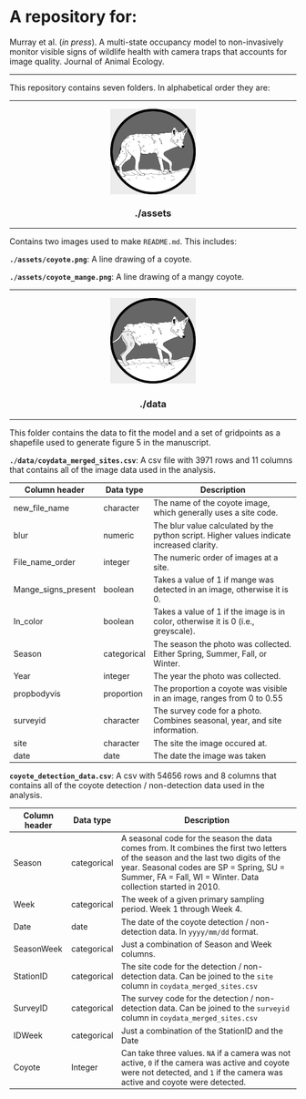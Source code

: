 A repository for:
================

Murray et al. (*in press*). A multi-state occupancy model to non-invasively monitor visible signs of wildlife health with camera traps that accounts for image quality. Journal of Animal Ecology.

---

This repository contains seven folders. In alphabetical order they are:

---

<div align="center"><img width="150" height="auto" align="center" src="./assets/coyote.png" alt="A coyote." /></div>

<div align="center"> <h3>./assets</h3> </div>

---

Contains two images used to make `README.md`. This includes:

 **`./assets/coyote.png`**: A line drawing of a coyote.
 
 **`./assets/coyote_mange.png`**: A line drawing of a mangy coyote.

---

<div align="center"><img width="150" height="auto" src="./assets/coyote_mange.png" alt="A line drawing of a coyote with mange." /></div>

<div align="center"> <h3>./data</h3> </div>

---

This folder contains the data to fit the model and a set of gridpoints as a shapefile used to generate figure 5 in the manuscript. 

**`./data/coydata_merged_sites.csv`**: A csv file with 3971 rows and 11 columns that contains all of the image data used in the analysis.

| Column header       | Data type   | Description                                                                               |
|---------------------|-------------|-------------------------------------------------------------------------------------------|
| new_file_name       | character   | The name of the coyote image, which generally uses a site code.                           |
| blur                | numeric     | The blur value calculated by the python script. Higher values indicate increased clarity. |
| File_name_order     | integer     | The numeric order of images at a site.                                                    |
| Mange_signs_present | boolean     | Takes a value of 1 if mange was detected in an image, otherwise it is 0.                  |
| In_color            | boolean     | Takes a value of 1 if the image is in color, otherwise it is 0 (i.e., greyscale).         |
| Season              | categorical | The season the photo was collected. Either Spring, Summer, Fall, or Winter.               |
| Year                | integer     | The year the photo was collected.                                                         |
| propbodyvis         | proportion  | The proportion a coyote was visible in an image, ranges from 0 to 0.55                    |
| surveyid            | character   | The survey code for a photo. Combines seasonal, year, and site information.               |
| site                | character   | The site the image occured at.                                                            |
| date                | date        | The date the image was taken                                                              |

**`coyote_detection_data.csv`**: A csv with 54656 rows and 8 columns that contains all of the coyote detection / non-detection data used in the analysis.

| Column header | Data type   | Description                                                                                                                                                                                                                                    |
|---------------|-------------|------------------------------------------------------------------------------------------------------------------------------------------------------------------------------------------------------------------------------------------------|
| Season        | categorical | A seasonal code for the season the data comes from. It combines the first two letters of the season and the last two digits of the year. Seasonal codes are SP = Spring, SU = Summer, FA = Fall, WI = Winter. Data collection started in 2010. |
| Week          | categorical | The week of a given primary sampling period. Week 1 through Week 4.                                                                                                                                                                            |
| Date          | date        | The date of the coyote detection / non-detection data. In `yyyy/mm/dd` format.                                                                                                                                                                 |
| SeasonWeek    | categorical | Just a combination of Season and Week columns.                                                                                                                                                                                                 |
| StationID     | categorical | The site code for the detection / non-detection data. Can be joined to the `site` column in `coydata_merged_sites.csv`                                                                                                                         |
| SurveyID      | categorical | The survey code for the detection / non-detection data. Can be joined to the `surveyid` column in `coydata_merged_sites.csv`                                                                                                                   |
| IDWeek        | categorical | Just a combination of the StationID and the Date                                                                                                                                                                                               |
| Coyote        | Integer     | Can take three values. `NA` if a camera was not active, `0` if the camera was active and coyote were not detected, and `1` if the camera was active and coyote were detected.                                                                  |
